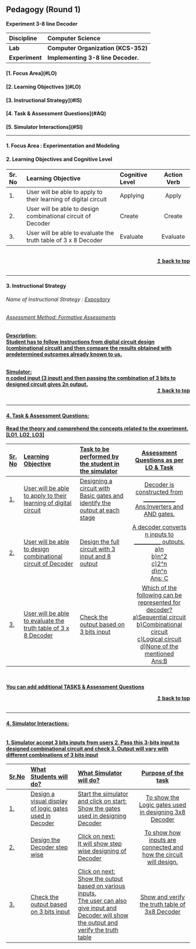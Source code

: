 ## Pedagogy (Round 1)
<p align="center">

<b> Experiment 3-8 line Decoder  <a name="top"></a> <br>
</p>

<b>Discipline | <b>Computer Science
:--|:--|
<b> Lab | <b> Computer Organization (KCS-352)
<b> Experiment|     <b> Implementing 3-8 line Decoder.


<h4> [1. Focus Area](#LO)
<h4> [2. Learning Objectives ](#LO)
<h4> [3. Instructional Strategy](#IS)
<h4> [4. Task & Assessment Questions](#AQ)
<h4> [5. Simulator Interactions](#SI)
<hr>

<a name="LO"></a>
#### 1. Focus Area : Experimentation and Modeling

#### 2. Learning Objectives and Cognitive Level


Sr. No |	Learning Objective	| Cognitive Level | Action Verb
:--|:--|:--|:-:
1.| User will be able to apply to their learning of digital circuit |Applying| Apply
2.| User will be able to design combinational circuit of Decoder | Create| Create
3.| User will be able to evaluate the truth table of 3 x 8 Decoder | Evaluate |Evaluate


<br/>
<div align="right">
    <b><a href="#top">↥ back to top</a></b>
</div>
<br/>
<hr>

<a name="IS"></a>
#### 3. Instructional Strategy
###### Name of Instructional Strategy  :    <u>  Expository
###### Assessment Method: Formative Assessments

<u> <b>Description: </b> </u>
<br>
Student has to follow instructions from digital circuit design (combinational circuit) and then compare the results obtained with predetermined outcomes already known to us.

<br/>
<u> <b>Simulator: </b> </u>
<br>
n coded input (3 input) and then passing the combination of 3 bits to designed circuit gives 2n output.
<br/>
<div align="right">
    <b><a href="#top">↥ back to top</a></b>
</div>
<br/>
<hr>

<a name="AQ"></a>
#### 4. Task & Assessment Questions:

Read the theory and comprehend the concepts related to the experiment. [LO1, LO2, LO3]
<br>

Sr. No |	Learning Objective	| Task to be performed by <br> the student  in the simulator | Assessment Questions as per LO & Task
:--|:--|:--|:-:
1.| User will be able to apply to their learning of digital circuit | Designing a circuit with Basic gates and identify the output at each stage| Decoder is constructed from ____________<br>Ans:Inverters and AND gates.
2.| User will be able to design combinational circuit of Decoder| Design the full circuit with 3 input and 8 output | A decoder converts n inputs to __________ outputs.<br>a)n<br>b)n^2<br>c)<u>2^n<br>d)n^n<br>Ans: C
3.| User will be able to evaluate the truth table of 3 x 8 Decoder| Check the output based on 3 bits input|Which of the following can be represented for decoder?<br>a)Sequential circuit<br>b)<u>Combinational circuit<br>c)Logical circuit<br>d)None of the mentioned<br>Ans:B


<br>

 <u> You can add additional TASKS & Assessment Questions <u>
<br/>
<div align="right">
    <b><a href="#top">↥ back to top</a></b>
</div>
<br/>
<hr>

<a name="SI"></a>

#### 4. Simulator Interactions:
<br>
1. Simulator accept 3 bits inputs from users
2. Pass this 3-bits input to designed combinational circuit and check 
3. Output will vary with different combinations of 3 bits input
<br>

Sr.No | What Students will do? |	What Simulator will do?	| Purpose of the task
:--|:--|:--|:--:
1.| Design a visual display of logic gates used in Decoder| Start the simulator and click on start:<br>Show the gates used in designing Decoder| To show the Logic gates used in designing 3x8 Decoder
2.| Design the Decoder step wise | Click on next:<br>It will show step wise designing of Decoder | To show how inputs are connected and how the circuit will design.
3.| Check the output based on 3 bits input|Click on next:<br>Show the output based on various inputs.<br>The user can also give input and Decoder will show the output and verify the truth table | Show and verify the truth table of 3x8 Decoder

